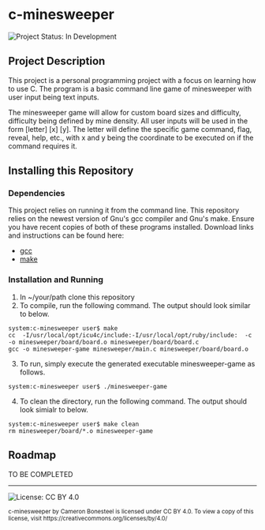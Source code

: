 # c-minesweeper

![Project Status: In Development](https://img.shields.io/badge/Project%20Status-In%20Development-brightgreen)

## Project Description
This project is a personal programming project with a focus on learning how to use C. The
program is a basic command line game of minesweeper with user input being text inputs.

The minesweeper game will allow for custom board sizes and difficulty, difficulty being
defined by mine density. All user inputs will be used in the form [letter] [x] [y]. The letter
will define the specific game command, flag, reveal, help, etc., with x and y being the
coordinate to be executed on if the command requires it.

## Installing this Repository

### Dependencies
This project relies on running it from the command line. This repository relies
on the newest version of Gnu's gcc compiler and Gnu's make. Ensure you have recent
copies of both of these programs installed. Download links and instructions can be
found here:

* [gcc](https://gcc.gnu.org/install/)
* [make](https://www.gnu.org/software/make/)

### Installation and Running
1. In ~/your/path clone this repository
2. To compile, run the following command. The output should look similar to below.
``` console
system:c-minesweeper user$ make
cc  -I/usr/local/opt/icu4c/include:-I/usr/local/opt/ruby/include:  -c -o minesweeper/board/board.o minesweeper/board/board.c
gcc -o minesweeper-game minesweeper/main.c minesweeper/board/board.o
```
3. To run, simply execute the generated executable minesweeper-game as follows.
``` console
system:c-minesweeper user$ ./minesweeper-game
```
4. To clean the directory, run the following command. The output should look simialr to below.
``` console
system:c-minesweeper user$ make clean
rm minesweeper/board/*.o minesweeper-game
```


## Roadmap

TO BE COMPLETED


<hr/>

![License: CC BY 4.0](https://img.shields.io/badge/License-CC%20BY%204.0-lightgrey)

<small>
c-minesweeper by Cameron Bonesteel is licensed under CC BY 4.0. To view
a copy of this license, visit
https://creativecommons.org/licenses/by/4.0/
</small>